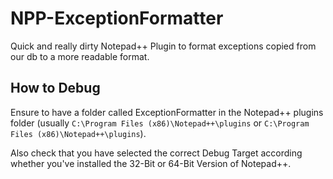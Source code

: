 # NPP-ExceptionFormatter

Quick and really dirty Notepad++ Plugin to format exceptions copied from our db to a more readable format.

## How to Debug
Ensure to have a folder called ExceptionFormatter in the Notepad++ plugins folder (usually `C:\Program Files (x86)\Notepad++\plugins` or `C:\Program Files (x86)\Notepad++\plugins`).

Also check that you have selected the correct Debug Target according whether you've installed the 32-Bit or 64-Bit Version of Notepad++.